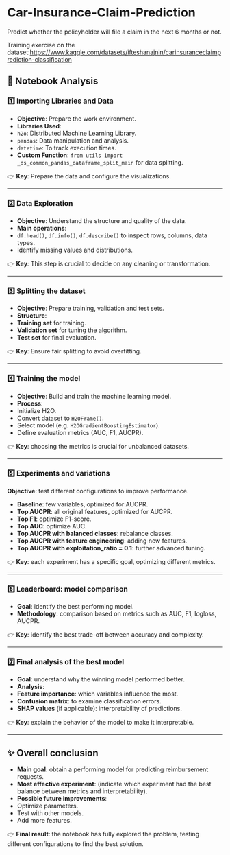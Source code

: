 # Car-Insurance-Claim-Prediction
Predict whether the policyholder will file a claim in the next 6 months or not.

Training exercise on the dataset:https://www.kaggle.com/datasets/ifteshanajnin/carinsuranceclaimprediction-classification

## 🎯 Notebook Analysis

### 1️⃣ Importing Libraries and Data
- **Objective**: Prepare the work environment.
- **Libraries Used**:
- `h2o`: Distributed Machine Learning Library.
- `pandas`: Data manipulation and analysis.
- `datetime`: To track execution times.
- **Custom Function**: `from utils import _ds_common_pandas_dataframe_split_main` for data splitting.

👉 **Key**: Prepare the data and configure the visualizations.

---

### 2️⃣ Data Exploration
- **Objective**: Understand the structure and quality of the data.
- **Main operations**:
- `df.head()`, `df.info()`, `df.describe()` to inspect rows, columns, data types.
- Identify missing values ​​and distributions.

👉 **Key**: This step is crucial to decide on any cleaning or transformation.

---

### 3️⃣ Splitting the dataset
- **Objective**: Prepare training, validation and test sets.
- **Structure**:
- **Training set** for training.
- **Validation set** for tuning the algorithm.
- **Test set** for final evaluation.

👉 **Key**: Ensure fair splitting to avoid overfitting.

---

### 4️⃣ Training the model
- **Objective**: Build and train the machine learning model.
- **Process**:
- Initialize H2O.
- Convert dataset to `H2OFrame()`.
- Select model (e.g. `H2OGradientBoostingEstimator`).
- Define evaluation metrics (AUC, F1, AUCPR).

👉 **Key**: choosing the metrics is crucial for unbalanced datasets.

---

### 5️⃣ Experiments and variations
**Objective**: test different configurations to improve performance.

- **Baseline**: few variables, optimized for AUCPR.
- **Top AUCPR**: all original features, optimized for AUCPR.
- **Top F1**: optimize F1-score.
- **Top AUC**: optimize AUC.
- **Top AUCPR with balanced classes**: rebalance classes.
- **Top AUCPR with feature engineering**: adding new features.
- **Top AUCPR with exploitation_ratio = 0.1**: further advanced tuning.

👉 **Key**: each experiment has a specific goal, optimizing different metrics.

---

### 6️⃣ Leaderboard: model comparison
- **Goal**: identify the best performing model.
- **Methodology**: comparison based on metrics such as AUC, F1, logloss, AUCPR.

👉 **Key**: identify the best trade-off between accuracy and complexity.

---

### 7️⃣ Final analysis of the best model
- **Goal**: understand why the winning model performed better.
- **Analysis**:
- **Feature importance**: which variables influence the most.
- **Confusion matrix**: to examine classification errors.
- **SHAP values** (if applicable): interpretability of predictions.

👉 **Key**: explain the behavior of the model to make it interpretable.

---

## ✨ Overall conclusion

- **Main goal**: obtain a performing model for predicting reimbursement requests.
- **Most effective experiment**: (indicate which experiment had the best balance between metrics and interpretability).
- **Possible future improvements**:
- Optimize parameters.
- Test with other models.
- Add more features.

👉 **Final result**: the notebook has fully explored the problem, testing different configurations to find the best solution.


